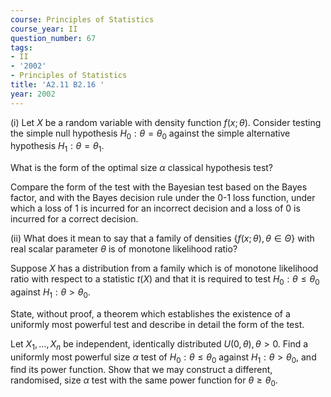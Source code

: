 ```yaml
---
course: Principles of Statistics
course_year: II
question_number: 67
tags:
- II
- '2002'
- Principles of Statistics
title: 'A2.11 B2.16 '
year: 2002
---
```



(i) Let $X$ be a random variable with density function $f(x ; \theta)$. Consider testing the simple null hypothesis $H_{0}: \theta=\theta_{0}$ against the simple alternative hypothesis $H_{1}: \theta=\theta_{1}$.

What is the form of the optimal size $\alpha$ classical hypothesis test?

Compare the form of the test with the Bayesian test based on the Bayes factor, and with the Bayes decision rule under the 0-1 loss function, under which a loss of 1 is incurred for an incorrect decision and a loss of 0 is incurred for a correct decision.

(ii) What does it mean to say that a family of densities $\{f(x ; \theta), \theta \in \Theta\}$ with real scalar parameter $\theta$ is of monotone likelihood ratio?

Suppose $X$ has a distribution from a family which is of monotone likelihood ratio with respect to a statistic $t(X)$ and that it is required to test $H_{0}: \theta \leqslant \theta_{0}$ against $H_{1}: \theta>\theta_{0}$.

State, without proof, a theorem which establishes the existence of a uniformly most powerful test and describe in detail the form of the test.

Let $X_{1}, \ldots, X_{n}$ be independent, identically distributed $U(0, \theta), \theta>0$. Find a uniformly most powerful size $\alpha$ test of $H_{0}: \theta \leqslant \theta_{0}$ against $H_{1}: \theta>\theta_{0}$, and find its power function. Show that we may construct a different, randomised, size $\alpha$ test with the same power function for $\theta \geqslant \theta_{0}$.